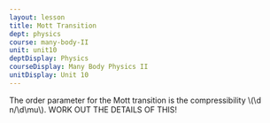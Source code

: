 ```yaml
---
layout: lesson
title: Mott Transition
dept: physics
course: many-body-II
unit: unit10
deptDisplay: Physics
courseDisplay: Many Body Physics II
unitDisplay: Unit 10
---
```


The order parameter for the Mott transition is the compressibility \\(\d n/\d\mu\\). WORK OUT THE DETAILS OF THIS!


